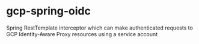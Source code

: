 # gcp-spring-oidc
Spring RestTemplate interceptor which can make authenticated requests to GCP Identity-Aware Proxy resources using a service account
